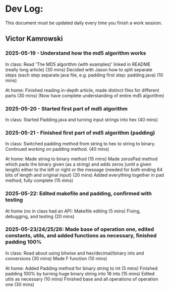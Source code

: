 # Dev Log:

This document must be updated daily every time you finish a work session.

## Victor Kamrowski

### 2025-05-19 - Understand how the md5 algorithm works

In class:
Read 'The MD5 algorithm (with examples)' linked in README (really long article) (30 mins)
Decided with Jason how to split separate steps (each step separate java file, e.g. padding first step: padding.java) (10 mins)

At home:
Finished reading in-depth article, made distinct files for different parts (30 mins)
(Now have complete understanding of entire md5 algorithm)

### 2025-05-20 - Started first part of md5 algorithm

In class:
Started Padding.java and turning input strings into hex (40 mins)

### 2025-05-21 - Finished first part of md5 algorithm (padding)

In class:
Switched padding method from string to hex to string to binary. Continued working on padding method. (40 mins)

At home:
Made string to binary method (15 mins)
Made zerosPad method which pads the binary given (as a string) and adds zeros (until a given length) either to the left or right or the message (needed for both ending 64 bits of length and original input) (20 mins)
Added everything together in pad method, fully complete (15 mins)

### 2025-05-22: Edited makefile and padding, confirmed with testing

At home (no in class had an AP):
Makefile editing (5 mins)
Fixing, debugging, and testing (20 mins)

### 2025-05-23/24/25/26: Made base of operation one, edited constants, utils, and added functions as necessary, finished padding 100%

In class:
Read about using bitwise and hex/decimal/binary ints and conversions (30 mins)
Made F function (10 mins)

At home:
Added Padding method for binary string to int (5 mins)
Finished padding 100% by turning huge binary string into 16 ints (15 mins)
Edited utils as necessary (10 mins)
Finished base and all operations of operation one (30 mins)
